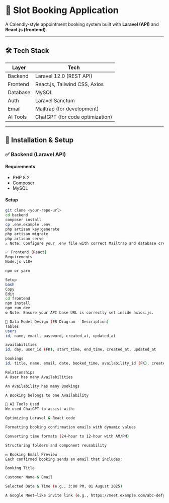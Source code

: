 # 📅 Slot Booking Application

A Calendly-style appointment booking system built with **Laravel (API)** and **React.js (frontend)**.

---

## 🛠 Tech Stack

| Layer       | Tech                             |
|-------------|----------------------------------|
| Backend     | Laravel 12.0 (REST API)          |
| Frontend    | React.js, Tailwind CSS, Axios    |
| Database    | MySQL                            |
| Auth        | Laravel Sanctum                  |
| Email       | Mailtrap (for development)       |
| AI Tools    | ChatGPT (for code optimization)  |

---

## 🚀 Installation & Setup

### ✅ Backend (Laravel API)

#### Requirements
- PHP 8.2
- Composer
- MySQL

#### Setup

```bash
git clone <your-repo-url>
cd backend
composer install
cp .env.example .env
php artisan key:generate
php artisan migrate
php artisan serve
⚠️ Note: Configure your .env file with correct Mailtrap and database credentials.

✅ Frontend (React)
Requirements
Node.js v18+

npm or yarn

Setup
bash
Copy
Edit
cd frontend
npm install
npm run dev
⚙️ Note: Ensure your API base URL is correctly set inside axios.js.

🧱 Data Model Design (ER Diagram - Description)
Tables
users
id, name, email, password, created_at, updated_at

availabilities
id, day, user_id (FK), start_time, end_time, created_at, updated_at

bookings
id, title, name, email, date, booked_time, availability_id (FK), created_at, updated_at

Relationships
A User has many Availabilities

An Availability has many Bookings

A Booking belongs to one Availability

🧠 AI Tools Used
We used ChatGPT to assist with:

Optimizing Laravel & React code

Formatting booking confirmation emails with dynamic values

Converting time formats (24-hour to 12-hour with AM/PM)

Structuring folders and component reusability

✉️ Booking Email Preview
Each confirmed booking sends an email that includes:

Booking Title

Customer Name & Email

Selected Date & Time (e.g., 3:00 PM, 01 August 2025)

A Google Meet–like invite link (e.g., https://meet.example.com/abc-defg-hij)